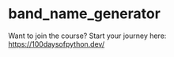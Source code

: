 # band_name_generator
Want to join the course? Start your journey here:   https://100daysofpython.dev/
